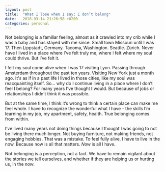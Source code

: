```yaml
---
layout: post
title:  "What I lose when I say: I don’t belong"
date:   2018-03-14 21:26:58 +0200
categories: personal
---
```


<!-- ![Building a fence](/assets/images/fenceBlogPost.jpg){: .after-title }
<br/><br/> -->

Not belonging is a familiar feeling, almost as it crawled into my crib while I was a baby and has stayed with me since. Small town Missouri until I was 17. Then Lippstadt, Germany. Tacoma, Washington. Seattle. Zürich. Never have I lived in a place where I’ve felt truly me, where I felt where my soul could thrive. But I’ve felt it.

I felt my soul come alive when I was 17 visiting Lyon. Passing through Amsterdam throughout the past ten years. Visiting New York just a month ago. It's as if in a past life I lived in those cities, like my soul was reacquainting itself. So… why do I continue living in a place where I don’t feel I belong? For many years I’ve thought I would. But because of jobs or relationships I didn’t think it was possible.

But at the same time, I think it’s wrong to think a certain place can make me feel whole. I have to recognize the wonderful what I have - the skills I’m learning in my job, my apartment, safety, health. True belonging comes from within.

I’ve lived many years not doing things because I thought I was going to not be living there much longer. Not buying furniture, not making friends, not engaging hobbies. That was a mistake. To feel fully alive, I have to live in the now. Because now is all that matters. *Now* is all I have.

Not belonging is a perception, not a fact. We have to remain vigilant about the stories we tell ourselves, and whether if they are helping us or hurting us, in the *now*.
